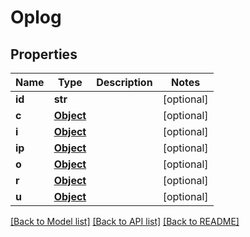 # Oplog

## Properties
Name | Type | Description | Notes
------------ | ------------- | ------------- | -------------
**id** | **str** |  | [optional] 
**c** | [**Object**](Object.md) |  | [optional] 
**i** | [**Object**](Object.md) |  | [optional] 
**ip** | [**Object**](Object.md) |  | [optional] 
**o** | [**Object**](Object.md) |  | [optional] 
**r** | [**Object**](Object.md) |  | [optional] 
**u** | [**Object**](Object.md) |  | [optional] 

[[Back to Model list]](../README.md#documentation-for-models) [[Back to API list]](../README.md#documentation-for-api-endpoints) [[Back to README]](../README.md)

